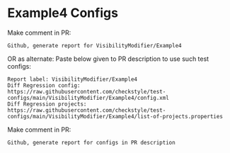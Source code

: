 # Example4 Configs
Make comment in PR:
```
Github, generate report for VisibilityModifier/Example4
```
OR as alternate:
Paste below given to PR description to use such test configs:
```
Report label: VisibilityModifier/Example4
Diff Regression config: https://raw.githubusercontent.com/checkstyle/test-configs/main/VisibilityModifier/Example4/config.xml
Diff Regression projects: https://raw.githubusercontent.com/checkstyle/test-configs/main/VisibilityModifier/Example4/list-of-projects.properties
```
Make comment in PR:
```
Github, generate report for configs in PR description
```
